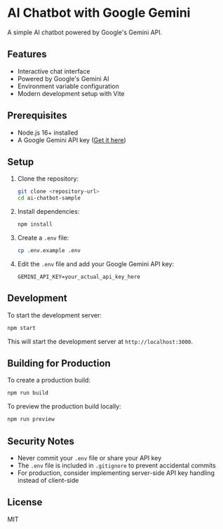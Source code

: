 # AI Chatbot with Google Gemini

A simple AI chatbot powered by Google's Gemini API.

## Features

- Interactive chat interface
- Powered by Google's Gemini AI
- Environment variable configuration
- Modern development setup with Vite

## Prerequisites

- Node.js 16+ installed
- A Google Gemini API key ([Get it here](https://aistudio.google.com/app/apikey))

## Setup

1. Clone the repository:
   ```bash
   git clone <repository-url>
   cd ai-chatbot-sample
   ```

2. Install dependencies:
   ```bash
   npm install
   ```

3. Create a `.env` file:
   ```bash
   cp .env.example .env
   ```

4. Edit the `.env` file and add your Google Gemini API key:
   ```
   GEMINI_API_KEY=your_actual_api_key_here
   ```

## Development

To start the development server:

```bash
npm start
```

This will start the development server at `http://localhost:3000`.

## Building for Production

To create a production build:

```bash
npm run build
```

To preview the production build locally:

```bash
npm run preview
```

## Security Notes

- Never commit your `.env` file or share your API key
- The `.env` file is included in `.gitignore` to prevent accidental commits
- For production, consider implementing server-side API key handling instead of client-side

## License

MIT
